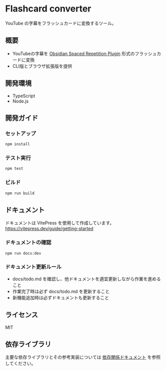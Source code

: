 # Flashcard converter

YouTube の字幕をフラッシュカードに変換するツール。

## 概要

- YouTubeの字幕を [Obsidian Spaced Repetition Plugin](https://github.com/st3v3nmw/obsidian-spaced-repetition/) 形式のフラッシュカードに変換
- CLI版とブラウザ拡張版を提供

## 開発環境

- TypeScript
- Node.js

## 開発ガイド

### セットアップ

```bash
npm install
```

### テスト実行

```bash
npm test
```

### ビルド

```bash
npm run build
```

## ドキュメント

ドキュメントは VitePress を使用して作成しています。
https://vitepress.dev/guide/getting-started

### ドキュメントの確認

```bash
npm run docs:dev
```

### ドキュメント更新ルール

- docs/todo.md を確認し、他ドキュメントを適宜更新しながら作業を進めること
- 作業完了時は必ず docs/todo.md を更新すること
- 新機能追加時は必ずドキュメントも更新すること

## ライセンス

MIT

## 依存ライブラリ

主要な依存ライブラリとその参考実装については [依存関係ドキュメント](docs/guide/dependencies.md) を参照してください。
